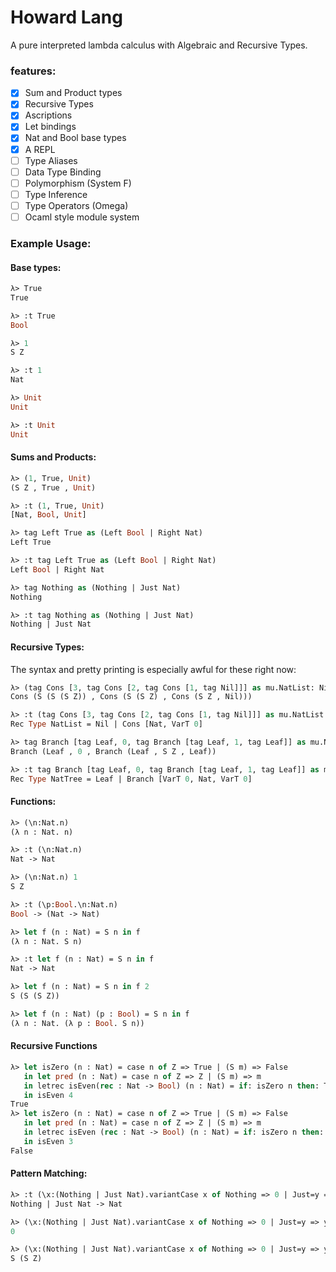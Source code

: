 # Howard Lang

A pure interpreted lambda calculus with Algebraic and Recursive Types.

### features:
 - [x] Sum and Product types
 - [x] Recursive Types
 - [x] Ascriptions
 - [x] Let bindings
 - [x] Nat and Bool base types
 - [x] A REPL
 - [ ] Type Aliases
 - [ ] Data Type Binding
 - [ ] Polymorphism (System F)
 - [ ] Type Inference
 - [ ] Type Operators (Omega)
 - [ ] Ocaml style module system

### Example Usage:
#### Base types:
```ml
λ> True
True

λ> :t True
Bool

λ> 1
S Z

λ> :t 1
Nat

λ> Unit
Unit

λ> :t Unit
Unit
```
#### Sums and Products:
```ml
λ> (1, True, Unit)
(S Z , True , Unit)

λ> :t (1, True, Unit)
[Nat, Bool, Unit]

λ> tag Left True as (Left Bool | Right Nat)
Left True

λ> :t tag Left True as (Left Bool | Right Nat)
Left Bool | Right Nat

λ> tag Nothing as (Nothing | Just Nat)
Nothing

λ> :t tag Nothing as (Nothing | Just Nat)
Nothing | Just Nat
```

#### Recursive Types:
The syntax and pretty printing is especially awful for these right now:
```ml
λ> (tag Cons [3, tag Cons [2, tag Cons [1, tag Nil]]] as mu.NatList: Nil | Cons [Nat, NatList])
Cons (S (S (S Z)) , Cons (S (S Z) , Cons (S Z , Nil)))

λ> :t (tag Cons [3, tag Cons [2, tag Cons [1, tag Nil]]] as mu.NatList: Nil | Cons [Nat, NatList])
Rec Type NatList = Nil | Cons [Nat, VarT 0]

λ> tag Branch [tag Leaf, 0, tag Branch [tag Leaf, 1, tag Leaf]] as mu.NatTree: Leaf | Branch [NatTree, Nat, NatTree]
Branch (Leaf , 0 , Branch (Leaf , S Z , Leaf))

λ> :t tag Branch [tag Leaf, 0, tag Branch [tag Leaf, 1, tag Leaf]] as mu.NatTree: Leaf | Branch [NatTree, Nat, NatTree]
Rec Type NatTree = Leaf | Branch [VarT 0, Nat, VarT 0]
```

#### Functions:
```ml
λ> (\n:Nat.n)
(λ n : Nat. n)

λ> :t (\n:Nat.n)
Nat -> Nat

λ> (\n:Nat.n) 1
S Z

λ> :t (\p:Bool.\n:Nat.n)
Bool -> (Nat -> Nat)

λ> let f (n : Nat) = S n in f
(λ n : Nat. S n)

λ> :t let f (n : Nat) = S n in f
Nat -> Nat

λ> let f (n : Nat) = S n in f 2
S (S (S Z))

λ> let f (n : Nat) (p : Bool) = S n in f
(λ n : Nat. (λ p : Bool. S n))
```

#### Recursive Functions
```ml
λ> let isZero (n : Nat) = case n of Z => True | (S m) => False 
   in let pred (n : Nat) = case n of Z => Z | (S m) => m 
   in letrec isEven(rec : Nat -> Bool) (n : Nat) = if: isZero n then: True else: if: isZero (pred n) then: False else: rec (pred (pred n)) 
   in isEven 4
True
λ> let isZero (n : Nat) = case n of Z => True | (S m) => False 
   in let pred (n : Nat) = case n of Z => Z | (S m) => m 
   in letrec isEven (rec : Nat -> Bool) (n : Nat) = if: isZero n then: True else: if: isZero (pred n) then: False else: rec (pred (pred n)) 
   in isEven 3
False
```

#### Pattern Matching:
```ml
λ> :t (\x:(Nothing | Just Nat).variantCase x of Nothing => 0 | Just=y => y)
Nothing | Just Nat -> Nat

λ> (\x:(Nothing | Just Nat).variantCase x of Nothing => 0 | Just=y => y) (tag Nothing as (Nothing | Just Nat))
0

λ> (\x:(Nothing | Just Nat).variantCase x of Nothing => 0 | Just=y => y) (tag Just 2 as (Nothing | Just Nat))
S (S Z)
```
